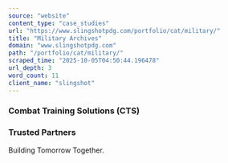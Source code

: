 ```yaml
---
source: "website"
content_type: "case_studies"
url: "https://www.slingshotpdg.com/portfolio/cat/military/"
title: "Military Archives"
domain: "www.slingshotpdg.com"
path: "/portfolio/cat/military/"
scraped_time: "2025-10-05T04:50:44.196478"
url_depth: 3
word_count: 11
client_name: "slingshot"
---
```


### Combat Training Solutions (CTS)

### Trusted Partners

Building Tomorrow Together.